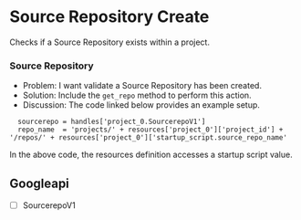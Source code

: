 # Source Repository Create

Checks if a Source Repository exists within a project.

### Source Repository

* Problem: I want validate a Source Repository has been created.
* Solution: Include the `get_repo` method to perform this action.
* Discussion: The code linked below provides an example setup.

```
  sourcerepo = handles['project_0.SourcerepoV1']
  repo_name  = 'projects/' + resources['project_0']['project_id'] + '/repos/' + resources['project_0']['startup_script.source_repo_name'
```

In the above code, the resources definition accesses a startup script value.

## Googleapi 

-[ ] SourcerepoV1 

